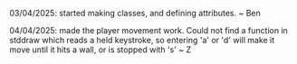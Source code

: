 03/04/2025: started making classes, and defining attributes. ~ Ben

04/04/2025: made the player movement work. Could not find a function in stddraw which reads a held keystroke, so entering 'a' or 'd' will make it move until it hits a wall, or is stopped with 's' ~ Z
